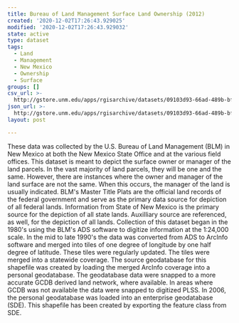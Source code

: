 ```yaml
---
title: Bureau of Land Management Surface Land Ownership (2012)
created: '2020-12-02T17:26:43.929025'
modified: '2020-12-02T17:26:43.929032'
state: active
type: dataset
tags:
  - Land
  - Management
  - New Mexico
  - Ownership
  - Surface
groups: []
csv_url: >-
  http://gstore.unm.edu/apps/rgisarchive/datasets/09103d93-66ad-489b-bf67-113aba3a0631/nm_own_2012.derived.csv
json_url: >-
  http://gstore.unm.edu/apps/rgisarchive/datasets/09103d93-66ad-489b-bf67-113aba3a0631/nm_own_2012.derived.json
layout: post

---
```

These data was collected by the U.S. Bureau of Land Management (BLM) in New Mexico at both the New Mexico State Office and at the various field offices. This dataset is meant to depict the surface owner or manager of the land parcels. In the vast majority of land parcels, they will be one and the same. However, there are instances where the owner and manager of the land surface are not the same. When this occurs, the manager of the land is usually indicated. BLM's Master Title Plats are the official land records of the federal government and serve as the primary data source for depiction of all federal lands. Information from State of New Mexico is the primary source for the depiction of all state lands. Auxilliary source are referenced, as well, for the depiction of all lands. Collection of this dataset began in the 1980's using the BLM's ADS software to digitize information at the 1:24,000 scale. In the mid to late 1990's the data was converted from ADS to ArcInfo software and merged into tiles of one degree of longitude by one half degree of latitude. These tiles were regularly updated. The tiles were merged into a statewide coverage. The source geodatabase for this shapefile was created by loading the merged ArcInfo coverage into a personal geodatabase. The geodatabase data were snapped to a more accurate GCDB derived land network, where available. In areas where GCDB was not available the data were snapped to digitized PLSS. In 2006, the personal geodatabase was loaded into an enterprise geodatabase (SDE). This shapefile has been created by exporting the feature class from SDE.
